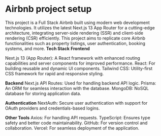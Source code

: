 # Airbnb project setup
This project is a Full Stack Airbnb built using modern web development technologies. It utilizes the latest Next.js 13 App Router for a cutting-edge architecture, integrating server-side rendering (SSR) and client-side rendering (CSR) efficiently. This project aims to replicate core Airbnb functionalities such as property listings, user authentication, booking systems, and more.
**Tech Stack**
**Frontend**

Next.js 13 (App Router): A React framework with enhanced routing capabilities and server components for improved performance.
React: For building reusable and dynamic UI components.
Tailwind CSS: Utility-first CSS framework for rapid and responsive styling.

**Backend**
Next.js API Routes: Used for handling backend API logic.
Prisma: An ORM for seamless interaction with the database.
MongoDB: NoSQL database for storing application data.

**Authentication**
NextAuth: Secure user authentication with support for OAuth providers and credentials-based logins.

**Other Tools**
Axios: For handling API requests.
TypeScript: Ensures type safety and better code maintainability.
GitHub: For version control and collaboration.
Vercel: For seamless deployment of the application.
